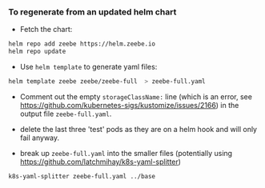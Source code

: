 ### To regenerate from an updated helm chart

- Fetch the chart:

```bash
helm repo add zeebe https://helm.zeebe.io
helm repo update
```

- Use `helm template` to generate yaml files:

```bash
helm template zeebe zeebe/zeebe-full  > zeebe-full.yaml
```

- Comment out the empty `storageClassName:` line (which is an error, see https://github.com/kubernetes-sigs/kustomize/issues/2166) in the output file `zeebe-full.yaml`.

- delete the last three 'test' pods as they are on a helm hook and will only fail anyway.

- break up `zeebe-full.yaml` into the smaller files (potentially using https://github.com/latchmihay/k8s-yaml-splitter)

```bash
k8s-yaml-splitter zeebe-full.yaml ../base
```
